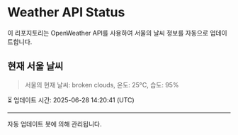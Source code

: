 
# Weather API Status

이 리포지토리는 OpenWeather API를 사용하여 서울의 날씨 정보를 자동으로 업데이트합니다.

## 현재 서울 날씨
> 서울의 현재 날씨: broken clouds, 온도: 25°C, 습도: 95%

⏳ 업데이트 시간: 2025-06-28 14:20:41 (UTC)

---
자동 업데이트 봇에 의해 관리됩니다.
